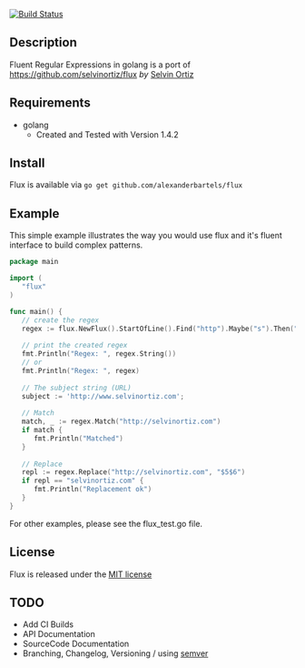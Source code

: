[![Build Status](https://travis-ci.org/alexanderbartels/flux.svg?branch=master)](https://travis-ci.org/alexanderbartels/flux)
## Description
Fluent Regular Expressions in golang is a port of https://github.com/selvinortiz/flux *by* [Selvin Ortiz](http://twitter.com/selvinortiz)
   
## Requirements
   * golang
      * Created and Tested with Version 1.4.2
   
## Install 
   Flux is available via `go get github.com/alexanderbartels/flux`

## Example 
This simple example illustrates the way you would use flux and it's fluent interface to build complex patterns.

```go
package main

import (
   "flux"
)

func main() {
   // create the regex 
   regex := flux.NewFlux().StartOfLine().Find("http").Maybe("s").Then("://").Maybe("www.").AnythingBut(".").Either(".co", ".com", ".de").IgnoreCase().EndOfLine()
   
   // print the created regex
   fmt.Println("Regex: ", regex.String())
   // or
   fmt.Println("Regex: ", regex)
   
   // The subject string (URL)
   subject := 'http://www.selvinortiz.com';
   
   // Match 
   match, _ := regex.Match("http://selvinortiz.com")
   if match {
      fmt.Println("Matched")
   }
   
   // Replace
   repl := regex.Replace("http://selvinortiz.com", "$5$6")
   if repl == "selvinortiz.com" {
      fmt.Println("Replacement ok")
   }
}
```
For other examples, please see the flux_test.go file.

## License
Flux is released under the [MIT license](http://opensource.org/licenses/MIT)


## TODO 
 * Add CI Builds
 * API Documentation
 * SourceCode Documentation
 * Branching, Changelog, Versioning / using [semver](http://semver.org/)
